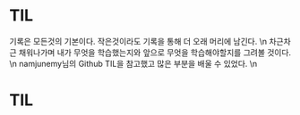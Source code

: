 # TIL
기록은 모든것의 기본이다. 작은것이라도 기록을 통해 더 오래 머리에 남긴다. \n
차근차근 채워나가며 내가 무엇을 학습했는지와 앞으로 무엇을 학습해야할지를 그려볼 것이다. \n
 namjunemy님의 Github TIL을 참고했고 많은 부분을 배울 수 있었다. \n
# TIL
 
